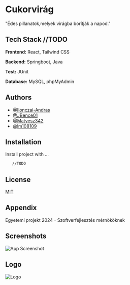 
# Cukorvirág

"Édes pillanatok,melyek virágba borítják a napod."




## Tech Stack //TODO

**Frontend:** React, Tailwind CSS

**Backend:** Springboot, Java

**Test:** JUnit

**Database:** MySQL, phpMyAdmin


## Authors

- [@Ilonczai-Andras](https://github.com/Ilonczai-Andras)
- [@JBence01](https://github.com/JBence01)
- [@Matyesz342](https://github.com/Matyesz342)
- [@lm108109](https://github.com/lm108109)


## Installation

Install project with ...

```bash
   //TODO
```

   
## License

[MIT](https://choosealicense.com/licenses/mit/)


## Appendix

Egyetemi projekt 2024 - Szoftverfejlesztés mérnököknek

## Screenshots

![App Screenshot](https://cdn.discordapp.com/attachments/950171129530679316/1315332770901397595/image.png?ex=6757069a&is=6755b51a&hm=d006a5c4b5176f6266b0b0398d12c7b57e6afad8f3c1d29c428c5c396ee41910&)

## Logo

![Logo](https://cdn.discordapp.com/attachments/1284489882017988669/1284554672606154822/cukorvirag_logo.png?ex=67532943&is=6751d7c3&hm=90c748f06ef184134b4759c0646a492c3ace6040bcab5166fd523839c79eeb7a&)

